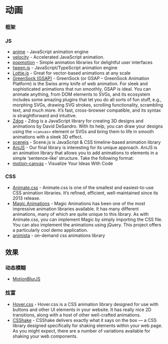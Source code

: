 # 动画


### 框架

### JS

- [anime](https://github.com/juliangarnier/anime) - JavaScript animation engine
- [velocity](https://github.com/julianshapiro/velocity) - Accelerated JavaScript animation.
- [popmotion](https://github.com/popmotion/popmotion) - Simple animation libraries for delightful user interfaces
- [tween.js](https://github.com/tweenjs/tween.js) - JavaScript/TypeScript animation engine
- [Lottie.js](https://airbnb.io/lottie/#/) - Great for vector-based animations at any scale
- [GreenSock (GSAP)](https://greensock.com/) - GreenSock (or GSAP – GreenSock Animation Platform) is the Swiss army knife of web animation. For sleek and sophisticated animations that run smoothly, GSAP is ideal. You can animate anything, from DOM elements to SVGs, and its ecosystem includes some amazing plugins that let you do all sorts of fun stuff, e.g., morphing SVGs, drawing SVG strokes, scrolling functionality, scrambling text, and much more. It’s fast, cross-browser compatible, and its syntax is straightforward and intuitive.
- [Zdog](https://zzz.dog/) - Zdog is a JavaScript library for creating 3D designs and animations by David DeSandro. With its help, you can draw your designs using the `<canvas>` element or SVGs and bring them to life in smooth animations with a sleek 3D effect.
- [scenejs](https://github.com/daybrush/scenejs) - Scene.js is JavaScript & CSS timeline-based animation library
- [AniJS](http://anijs.github.io/) - Our final library is interesting for its unique approach. AniJS is an animation library that allows you to add animations to elements in a simple ‘sentence-like’ structure. Take the following format:
- [motion-canvas](https://github.com/motion-canvas/motion-canvas) - Visualize Your Ideas With Code

### CSS

- [Animate.css](https://animate.style/) - Animate.css is one of the smallest and easiest-to-use CSS animation libraries. It’s refined, efficient, well-maintained since its 2013 release.
- [Magic Animations](https://www.minimamente.com/project/magic/) - Magic Animations has been one of the most impressive animation libraries available. It has many different animations, many of which are quite unique to this library. As with Animate.css, you can implement Magic by simply importing the CSS file. You can also implement the animations using jQuery. This project offers a particularly cool demo application.
- [animista](https://animista.net/) - on-demand css animations library


## 效果

### 动态模糊

- [MotionBlurJS](https://github.com/Adir-SL/MotionBlurJS)

### 炫富

- [Hover.css](http://ianlunn.github.io/Hover/) - Hover.css is a CSS animation library designed for use with buttons and other UI elements in your website. It has really nice 2D transitions, along with a host of other well-crafted animations.
- [CSShake](http://elrumordelaluz.github.io/csshake/#1) - CSShake delivers exactly what it says on the box — a CSS library designed specifically for shaking elements within your web page. As you might expect, there are a number of variations available for shaking your web components.
